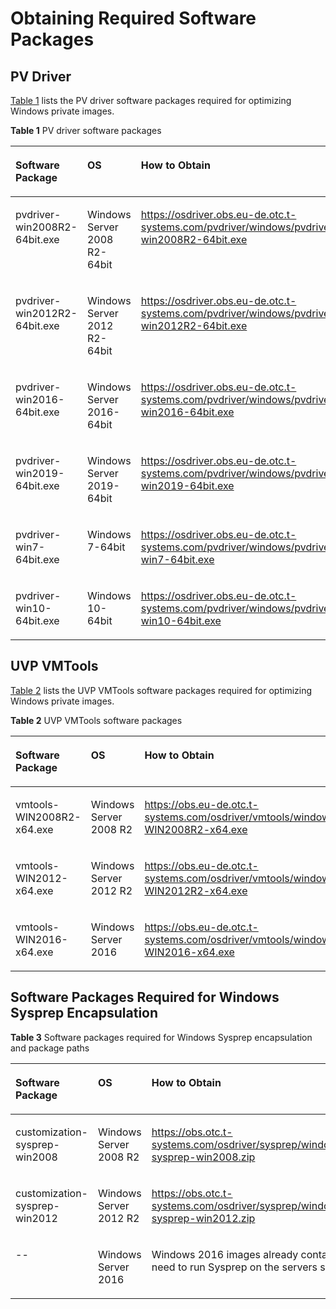 # Obtaining Required Software Packages<a name="EN-US_TOPIC_0037352059"></a>

## PV Driver<a name="section11827135261718"></a>

[Table 1](#table1006394592046)  lists the  PV driver  software packages required for optimizing Windows private images.

**Table  1**  PV driver software packages

<a name="table1006394592046"></a>
<table><thead align="left"><tr id="row3042260992046"><th class="cellrowborder" valign="top" width="25%" id="mcps1.2.4.1.1"><p id="p4831222892046"><a name="p4831222892046"></a><a name="p4831222892046"></a><strong id="b907324659"><a name="b907324659"></a><a name="b907324659"></a>Software Package</strong></p>
</th>
<th class="cellrowborder" valign="top" width="25%" id="mcps1.2.4.1.2"><p id="p2097643392046"><a name="p2097643392046"></a><a name="p2097643392046"></a><strong id="b842352706194535"><a name="b842352706194535"></a><a name="b842352706194535"></a>OS</strong></p>
</th>
<th class="cellrowborder" valign="top" width="50%" id="mcps1.2.4.1.3"><p id="p2136950292046"><a name="p2136950292046"></a><a name="p2136950292046"></a><strong id="b3842382620297"><a name="b3842382620297"></a><a name="b3842382620297"></a>How to Obtain</strong></p>
</th>
</tr>
</thead>
<tbody><tr id="row5320808392046"><td class="cellrowborder" valign="top" width="25%" headers="mcps1.2.4.1.1 "><p id="p139231140163"><a name="p139231140163"></a><a name="p139231140163"></a>pvdriver-win2008R2-64bit.exe</p>
</td>
<td class="cellrowborder" valign="top" width="25%" headers="mcps1.2.4.1.2 "><p id="p12923514171616"><a name="p12923514171616"></a><a name="p12923514171616"></a>Windows Server 2008 R2-64bit</p>
</td>
<td class="cellrowborder" valign="top" width="50%" headers="mcps1.2.4.1.3 "><p id="p1292301421610"><a name="p1292301421610"></a><a name="p1292301421610"></a><a href="https://osdriver.obs.eu-de.otc.t-systems.com/pvdriver/windows/pvdriver-win2008R2-64bit.exe" target="_blank" rel="noopener noreferrer">https://osdriver.obs.eu-de.otc.t-systems.com/pvdriver/windows/pvdriver-win2008R2-64bit.exe</a></p>
</td>
</tr>
<tr id="row3363180092046"><td class="cellrowborder" valign="top" width="25%" headers="mcps1.2.4.1.1 "><p id="p1092314146161"><a name="p1092314146161"></a><a name="p1092314146161"></a>pvdriver-win2012R2-64bit.exe</p>
</td>
<td class="cellrowborder" valign="top" width="25%" headers="mcps1.2.4.1.2 "><p id="p1292319149165"><a name="p1292319149165"></a><a name="p1292319149165"></a>Windows Server 2012 R2-64bit</p>
</td>
<td class="cellrowborder" valign="top" width="50%" headers="mcps1.2.4.1.3 "><p id="p18923114151610"><a name="p18923114151610"></a><a name="p18923114151610"></a><a href="https://osdriver.obs.eu-de.otc.t-systems.com/pvdriver/windows/pvdriver-win2012R2-64bit.exe" target="_blank" rel="noopener noreferrer">https://osdriver.obs.eu-de.otc.t-systems.com/pvdriver/windows/pvdriver-win2012R2-64bit.exe</a></p>
</td>
</tr>
<tr id="row709834392046"><td class="cellrowborder" valign="top" width="25%" headers="mcps1.2.4.1.1 "><p id="p7923214141619"><a name="p7923214141619"></a><a name="p7923214141619"></a>pvdriver-win2016-64bit.exe</p>
</td>
<td class="cellrowborder" valign="top" width="25%" headers="mcps1.2.4.1.2 "><p id="p5923121419162"><a name="p5923121419162"></a><a name="p5923121419162"></a>Windows Server 2016-64bit</p>
</td>
<td class="cellrowborder" valign="top" width="50%" headers="mcps1.2.4.1.3 "><p id="p14923414181616"><a name="p14923414181616"></a><a name="p14923414181616"></a><a href="https://osdriver.obs.eu-de.otc.t-systems.com/pvdriver/windows/pvdriver-win2016-64bit.exe" target="_blank" rel="noopener noreferrer">https://osdriver.obs.eu-de.otc.t-systems.com/pvdriver/windows/pvdriver-win2016-64bit.exe</a></p>
</td>
</tr>
<tr id="row880611158431"><td class="cellrowborder" valign="top" width="25%" headers="mcps1.2.4.1.1 "><p id="p1994175218401"><a name="p1994175218401"></a><a name="p1994175218401"></a>pvdriver-win2019-64bit.exe</p>
</td>
<td class="cellrowborder" valign="top" width="25%" headers="mcps1.2.4.1.2 "><p id="p1094210529400"><a name="p1094210529400"></a><a name="p1094210529400"></a>Windows Server 2019-64bit</p>
</td>
<td class="cellrowborder" valign="top" width="50%" headers="mcps1.2.4.1.3 "><p id="p19421152164018"><a name="p19421152164018"></a><a name="p19421152164018"></a><a href="https://osdriver.obs.eu-de.otc.t-systems.com/pvdriver/windows/pvdriver-win2019-64bit.exe" target="_blank" rel="noopener noreferrer">https://osdriver.obs.eu-de.otc.t-systems.com/pvdriver/windows/pvdriver-win2019-64bit.exe</a></p>
</td>
</tr>
<tr id="row1885717213712"><td class="cellrowborder" valign="top" width="25%" headers="mcps1.2.4.1.1 "><p id="p1585715213371"><a name="p1585715213371"></a><a name="p1585715213371"></a>pvdriver-win7-64bit.exe</p>
</td>
<td class="cellrowborder" valign="top" width="25%" headers="mcps1.2.4.1.2 "><p id="p6865428378"><a name="p6865428378"></a><a name="p6865428378"></a>Windows 7-64bit</p>
</td>
<td class="cellrowborder" valign="top" width="50%" headers="mcps1.2.4.1.3 "><p id="p186517213712"><a name="p186517213712"></a><a name="p186517213712"></a><a href="https://osdriver.obs.eu-de.otc.t-systems.com/pvdriver/windows/pvdriver-win7-64bit.exe" target="_blank" rel="noopener noreferrer">https://osdriver.obs.eu-de.otc.t-systems.com/pvdriver/windows/pvdriver-win7-64bit.exe</a></p>
</td>
</tr>
<tr id="row143822068379"><td class="cellrowborder" valign="top" width="25%" headers="mcps1.2.4.1.1 "><p id="p1938219619375"><a name="p1938219619375"></a><a name="p1938219619375"></a>pvdriver-win10-64bit.exe</p>
</td>
<td class="cellrowborder" valign="top" width="25%" headers="mcps1.2.4.1.2 "><p id="p1438246203711"><a name="p1438246203711"></a><a name="p1438246203711"></a>Windows 10-64bit</p>
</td>
<td class="cellrowborder" valign="top" width="50%" headers="mcps1.2.4.1.3 "><p id="p33823619374"><a name="p33823619374"></a><a name="p33823619374"></a><a href="https://osdriver.obs.eu-de.otc.t-systems.com/pvdriver/windows/pvdriver-win10-64bit.exe" target="_blank" rel="noopener noreferrer">https://osdriver.obs.eu-de.otc.t-systems.com/pvdriver/windows/pvdriver-win10-64bit.exe</a></p>
</td>
</tr>
</tbody>
</table>

## UVP VMTools<a name="section2039583142817"></a>

[Table 2](#table12806173810531)  lists the  UVP VMTools  software packages required for optimizing Windows private images.

**Table  2**  UVP VMTools software packages

<a name="table12806173810531"></a>
<table><thead align="left"><tr id="row6805103895315"><th class="cellrowborder" valign="top" width="25%" id="mcps1.2.4.1.1"><p id="p18805138115314"><a name="p18805138115314"></a><a name="p18805138115314"></a><strong id="b854843259"><a name="b854843259"></a><a name="b854843259"></a>Software Package</strong></p>
</th>
<th class="cellrowborder" valign="top" width="25%" id="mcps1.2.4.1.2"><p id="p14805193815531"><a name="p14805193815531"></a><a name="p14805193815531"></a><strong id="b1247189214"><a name="b1247189214"></a><a name="b1247189214"></a>OS</strong></p>
</th>
<th class="cellrowborder" valign="top" width="50%" id="mcps1.2.4.1.3"><p id="p17805113818536"><a name="p17805113818536"></a><a name="p17805113818536"></a><strong id="b856219811"><a name="b856219811"></a><a name="b856219811"></a>How to Obtain</strong></p>
</th>
</tr>
</thead>
<tbody><tr id="row1080516380532"><td class="cellrowborder" valign="top" width="25%" headers="mcps1.2.4.1.1 "><p id="p3805153820534"><a name="p3805153820534"></a><a name="p3805153820534"></a>vmtools-WIN2008R2-x64.exe</p>
</td>
<td class="cellrowborder" valign="top" width="25%" headers="mcps1.2.4.1.2 "><p id="p480573811538"><a name="p480573811538"></a><a name="p480573811538"></a>Windows Server 2008 R2</p>
</td>
<td class="cellrowborder" valign="top" width="50%" headers="mcps1.2.4.1.3 "><p id="p4805133835313"><a name="p4805133835313"></a><a name="p4805133835313"></a><a href="https://obs.eu-de.otc.t-systems.com/osdriver/vmtools/windows/vmtools-WIN2008R2-x64.exe" target="_blank" rel="noopener noreferrer">https://obs.eu-de.otc.t-systems.com/osdriver/vmtools/windows/vmtools-WIN2008R2-x64.exe</a></p>
</td>
</tr>
<tr id="row2806123812533"><td class="cellrowborder" valign="top" width="25%" headers="mcps1.2.4.1.1 "><p id="p680515389537"><a name="p680515389537"></a><a name="p680515389537"></a>vmtools-WIN2012-x64.exe</p>
</td>
<td class="cellrowborder" valign="top" width="25%" headers="mcps1.2.4.1.2 "><p id="p208050385535"><a name="p208050385535"></a><a name="p208050385535"></a>Windows Server 2012 R2</p>
</td>
<td class="cellrowborder" valign="top" width="50%" headers="mcps1.2.4.1.3 "><p id="p6805153845314"><a name="p6805153845314"></a><a name="p6805153845314"></a><a href="https://obs.eu-de.otc.t-systems.com/osdriver/vmtools/windows/vmtools-WIN2012R2-x64.exe" target="_blank" rel="noopener noreferrer">https://obs.eu-de.otc.t-systems.com/osdriver/vmtools/windows/vmtools-WIN2012R2-x64.exe</a></p>
</td>
</tr>
<tr id="row18806163815311"><td class="cellrowborder" valign="top" width="25%" headers="mcps1.2.4.1.1 "><p id="p1280683885312"><a name="p1280683885312"></a><a name="p1280683885312"></a>vmtools-WIN2016-x64.exe</p>
</td>
<td class="cellrowborder" valign="top" width="25%" headers="mcps1.2.4.1.2 "><p id="p168061838205319"><a name="p168061838205319"></a><a name="p168061838205319"></a>Windows Server 2016</p>
</td>
<td class="cellrowborder" valign="top" width="50%" headers="mcps1.2.4.1.3 "><p id="p19806153805313"><a name="p19806153805313"></a><a name="p19806153805313"></a><a href="https://obs.eu-de.otc.t-systems.com/osdriver/vmtools/windows/vmtools-WIN2016-x64.exe" target="_blank" rel="noopener noreferrer">https://obs.eu-de.otc.t-systems.com/osdriver/vmtools/windows/vmtools-WIN2016-x64.exe</a></p>
</td>
</tr>
</tbody>
</table>

## Software Packages Required for Windows Sysprep Encapsulation<a name="section13411163914819"></a>

**Table  3**  Software packages required for Windows Sysprep encapsulation and package paths

<a name="table23580830163546"></a>
<table><thead align="left"><tr id="row4790635163546"><th class="cellrowborder" valign="top" width="25%" id="mcps1.2.4.1.1"><p id="p52497191163546"><a name="p52497191163546"></a><a name="p52497191163546"></a><strong id="b1079478730"><a name="b1079478730"></a><a name="b1079478730"></a>Software Package</strong></p>
</th>
<th class="cellrowborder" valign="top" width="25%" id="mcps1.2.4.1.2"><p id="p24414046163546"><a name="p24414046163546"></a><a name="p24414046163546"></a><strong id="b1319855703"><a name="b1319855703"></a><a name="b1319855703"></a>OS</strong></p>
</th>
<th class="cellrowborder" valign="top" width="50%" id="mcps1.2.4.1.3"><p id="p31380730163546"><a name="p31380730163546"></a><a name="p31380730163546"></a><strong id="b1281972773"><a name="b1281972773"></a><a name="b1281972773"></a>How to Obtain</strong></p>
</th>
</tr>
</thead>
<tbody><tr id="row58811235163546"><td class="cellrowborder" valign="top" width="25%" headers="mcps1.2.4.1.1 "><p id="p66089600163546"><a name="p66089600163546"></a><a name="p66089600163546"></a>customization-sysprep-win2008</p>
</td>
<td class="cellrowborder" valign="top" width="25%" headers="mcps1.2.4.1.2 "><p id="p51657402163546"><a name="p51657402163546"></a><a name="p51657402163546"></a>Windows Server 2008 R2</p>
</td>
<td class="cellrowborder" valign="top" width="50%" headers="mcps1.2.4.1.3 "><p id="p61528933161914"><a name="p61528933161914"></a><a name="p61528933161914"></a><a href="https://obs.otc.t-systems.com/osdriver/sysprep/windows/customization-sysprep-win2008.zip" target="_blank" rel="noopener noreferrer">https://obs.otc.t-systems.com/osdriver/sysprep/windows/customization-sysprep-win2008.zip</a></p>
</td>
</tr>
<tr id="row34600354163546"><td class="cellrowborder" valign="top" width="25%" headers="mcps1.2.4.1.1 "><p id="p51165278163546"><a name="p51165278163546"></a><a name="p51165278163546"></a>customization-sysprep-win2012</p>
</td>
<td class="cellrowborder" valign="top" width="25%" headers="mcps1.2.4.1.2 "><p id="p20607358165052"><a name="p20607358165052"></a><a name="p20607358165052"></a>Windows Server 2012 R2</p>
</td>
<td class="cellrowborder" valign="top" width="50%" headers="mcps1.2.4.1.3 "><p id="p13433510161958"><a name="p13433510161958"></a><a name="p13433510161958"></a><a href="https://obs.otc.t-systems.com/osdriver/sysprep/windows/customization-sysprep-win2012.zip" target="_blank" rel="noopener noreferrer">https://obs.otc.t-systems.com/osdriver/sysprep/windows/customization-sysprep-win2012.zip</a></p>
</td>
</tr>
<tr id="row11581713452"><td class="cellrowborder" valign="top" width="25%" headers="mcps1.2.4.1.1 "><p id="p9590112451"><a name="p9590112451"></a><a name="p9590112451"></a>--</p>
</td>
<td class="cellrowborder" valign="top" width="25%" headers="mcps1.2.4.1.2 "><p id="p144592192450"><a name="p144592192450"></a><a name="p144592192450"></a>Windows Server 2016</p>
</td>
<td class="cellrowborder" valign="top" width="50%" headers="mcps1.2.4.1.3 "><p id="p14591419454"><a name="p14591419454"></a><a name="p14591419454"></a>Windows 2016 images already contain SIDs. You do not need to run Sysprep on the servers separately. </p>
</td>
</tr>
</tbody>
</table>

